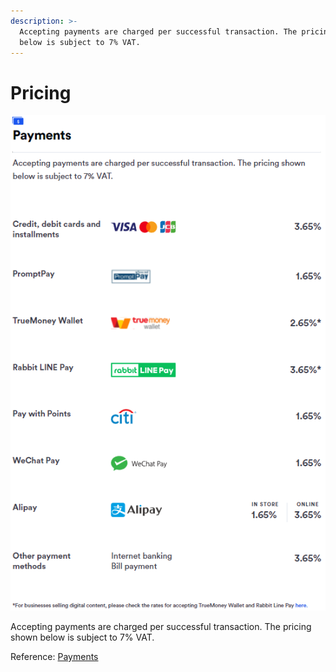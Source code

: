 ```yaml
---
description: >-
  Accepting payments are charged per successful transaction. The pricing shown
  below is subject to 7% VAT.
---
```


# Pricing

![](<../../.gitbook/assets/Screenshot 2022-02-16 001224.png>)

Accepting payments are charged per successful transaction. The pricing shown below is subject to 7% VAT.



Reference: [Payments](https://www.omise.co/pricing)
